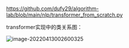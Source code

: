 


https://github.com/dufy29/algorithm-lab/blob/main/nlp/transformer_from_scratch.py

transformer实现中的类关系图：

![image-20220413002600325](https://tva1.sinaimg.cn/large/e6c9d24egy1h17eihhq00j21bj0u0dkl.jpg)
